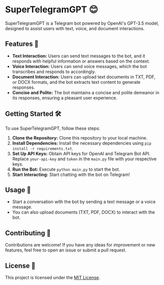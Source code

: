 # SuperTelegramGPT 😊

SuperTelegramGPT is a Telegram bot powered by OpenAI's GPT-3.5 model, designed to assist users with text, voice, and document interactions.

## Features 🚀

- **Text Interaction:** Users can send text messages to the bot, and it responds with helpful information or answers based on the context.
- **Voice Interaction:** Users can send voice messages, which the bot transcribes and responds to accordingly.
- **Document Interaction:** Users can upload text documents in TXT, PDF, or DOCX formats, and the bot extracts text content to generate responses.
- **Concise and Polite:** The bot maintains a concise and polite demeanor in its responses, ensuring a pleasant user experience.

## Getting Started 🛠️

To use SuperTelegramGPT, follow these steps:

1. **Clone the Repository:** Clone this repository to your local machine.
2. **Install Dependencies:** Install the necessary dependencies using `pip install -r requirements.txt`.
3. **Set Up API Keys:** Obtain API keys for OpenAI and Telegram Bot API. Replace `your-api-key` and `token` in the `main.py` file with your respective keys.
4. **Run the Bot:** Execute `python main.py` to start the bot.
5. **Start Interacting:** Start chatting with the bot on Telegram!

## Usage 🤖

- Start a conversation with the bot by sending a text message or a voice message.
- You can also upload documents (TXT, PDF, DOCX) to interact with the bot.

## Contributing 🤝

Contributions are welcome! If you have any ideas for improvement or new features, feel free to open an issue or submit a pull request.

## License 📝

This project is licensed under the [MIT License](LICENSE).
